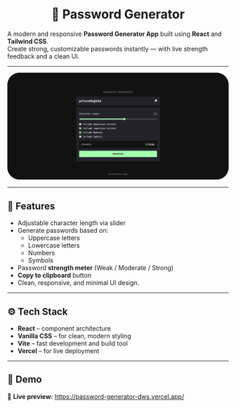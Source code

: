 # <div align="center">🔐 Password Generator</div>

A modern and responsive **Password Generator App** built using **React** and **Tailwind CSS**.  
Create strong, customizable passwords instantly — with live strength feedback and a clean UI.

---

<p align="center">
  <img src="./src/assets/app-preview.png" alt="Password Generator Preview" width="600">
</p>

---

## 🧩 Features

- Adjustable character length via slider  
- Generate passwords based on:
  - Uppercase letters  
  - Lowercase letters  
  - Numbers  
  - Symbols  
- Password **strength meter** (Weak / Moderate / Strong)  
- **Copy to clipboard** button  
- Clean, responsive, and minimal UI design.

---

## ⚙️ Tech Stack

- **React** – component architecture  
- **Vanilla CSS** – for clean, modern styling  
- **Vite** – fast development and build tool    
- **Vercel** – for live deployment

---

## 🚀 Demo
🔗 **Live preview:** https://password-generator-dws.vercel.app/